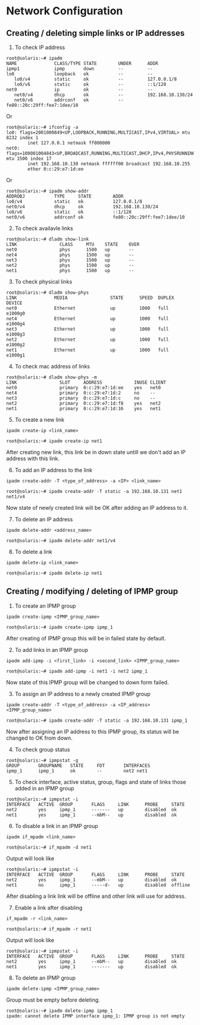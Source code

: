 # Network Configuration 

## Creating / deleting simple links or IP addresses 

1. To check IP address 
```
root@solaris:~# ipadm
NAME              CLASS/TYPE STATE        UNDER      ADDR
ipmp1             ipmp       down         --         --
lo0               loopback   ok           --         --
   lo0/v4         static     ok           --         127.0.0.1/8
   lo0/v6         static     ok           --         ::1/128
net0              ip         ok           --         --
   net0/v4        dhcp       ok           --         192.168.10.130/24
   net0/v6        addrconf   ok           --         fe80::20c:29ff:fee7:1dee/10
```
Or
```
root@solaris:~# ifconfig -a
lo0: flags=2001000849<UP,LOOPBACK,RUNNING,MULTICAST,IPv4,VIRTUAL> mtu 8232 index 1
        inet 127.0.0.1 netmask ff000000
net0: flags=100001004843<UP,BROADCAST,RUNNING,MULTICAST,DHCP,IPv4,PHYSRUNNING> mtu 1500 index 17
        inet 192.168.10.130 netmask ffffff00 broadcast 192.168.10.255
        ether 0:c:29:e7:1d:ee
```
Or 
```
root@solaris:~# ipadm show-addr
ADDROBJ           TYPE     STATE        ADDR
lo0/v4            static   ok           127.0.0.1/8
net0/v4           dhcp     ok           192.168.10.130/24
lo0/v6            static   ok           ::1/128
net0/v6           addrconf ok           fe80::20c:29ff:fee7:1dee/10
```

2. To check availavle links 
```
root@solaris:~# dladm show-link
LINK                CLASS     MTU    STATE    OVER
net0                phys      1500   up       --
net4                phys      1500   up       --
net3                phys      1500   up       --
net2                phys      1500   up       --
net1                phys      1500   up       --
```

3. To check physical links 
```
root@solaris:~# dladm show-phys
LINK              MEDIA                STATE      SPEED  DUPLEX    DEVICE
net0              Ethernet             up         1000   full      e1000g0
net4              Ethernet             up         1000   full      e1000g4
net3              Ethernet             up         1000   full      e1000g3
net2              Ethernet             up         1000   full      e1000g2
net1              Ethernet             up         1000   full      e1000g1
```

4. To check mac address of links 
```
root@solaris:~# dladm show-phys -m
LINK                SLOT     ADDRESS            INUSE CLIENT
net0                primary  0:c:29:e7:1d:ee    yes   net0
net4                primary  0:c:29:e7:1d:2     no    --
net3                primary  0:c:29:e7:1d:c     no    --
net2                primary  0:c:29:e7:1d:f8    yes   net2
net1                primary  0:c:29:e7:1d:16    yes   net1
```

5. To create a new link 
```
ipadm create-ip <link_name>
```
```
root@solaris:~# ipadm create-ip net1
```
After creating new link, this link be in down state untill we don't add an IP address with this link.

6. To add an IP address to the link
```
ipadm create-addr -T <type_of_address> -a <IP> <link_name>
```
```
root@solaris:~# ipadm create-addr -T static -a 192.168.10.131 net1
net1/v4
```

Now state of newly created link will be OK after adding an IP address to it.

7. To delete an IP address 
```
ipadm delete-addr <address_name>
```
```
root@solaris:~# ipadm delete-addr net1/v4
```

8. To delete a link 
```
ipadm delete-ip <link_name>
```
```
root@solaris:~# ipadm delete-ip net1
```


## Creating / modifying / deleting of IPMP group 

1. To create an IPMP group 
```
ipadm create-ipmp <IPMP_group_name>
```
```
root@solaris:~# ipadm create-ipmp ipmp_1
```
After creating of IPMP group this will be in failed state by default.

2. To add links in an IPMP group 
```
ipadm add-ipmp -i <first_link> -i <second_link> <IPMP_group_name>
```
```
root@solaris:~# ipadm add-ipmp -i net1 -i net2 ipmp_1
```
Now state of this IPMP group will be changed to down form failed.

3. To assign an IP address to a newly created IPMP group 
```
ipadm create-addr -T <type_of_address> -a <IP_address> <IPMP_group_name>
```

```
root@solaris:~# ipadm create-addr -T static -a 192.168.10.131 ipmp_1
```
Now after assigning an IP address to this IPMP group, its status will be changed to OK from down.

4. To check group status 
```
root@solaris:~# ipmpstat -g
GROUP       GROUPNAME   STATE     FDT       INTERFACES
ipmp_1      ipmp_1      ok        --        net2 net1
```

5. To check interface, active status, group, flags and state of links those added in an IPMP group 
```
root@solaris:~# ipmpstat -i
INTERFACE   ACTIVE  GROUP       FLAGS     LINK      PROBE     STATE
net2        yes     ipmp_1      -------   up        disabled  ok
net1        yes     ipmp_1      --mbM--   up        disabled  ok
```

6. To disable a link in an IPMP group 
```
ipadm if_mpadm <link_name>
```
```
root@solaris:~# if_mpadm -d net1
```
Output will look like 
```
root@solaris:~# ipmpstat -i
INTERFACE   ACTIVE  GROUP       FLAGS     LINK      PROBE     STATE
net2        yes     ipmp_1      --mbM--   up        disabled  ok
net1        no      ipmp_1      -----d-   up        disabled  offline
```
After disabling a link link will be offline and other link will use for address.

7. Enable a link after disabling 
```
if_mpadm -r <link_name>
```
```
root@solaris:~# if_mpadm -r net1
```
Output will look like 
```
root@solaris:~# ipmpstat -i
INTERFACE   ACTIVE  GROUP       FLAGS     LINK      PROBE     STATE
net2        yes     ipmp_1      --mbM--   up        disabled  ok
net1        yes     ipmp_1      -------   up        disabled  ok
```

8. To delete an IPMP group 
```
ipadm delete-ipmp <IPMP_group_name>
```
Group must be empty before deleting.
```
root@solaris:~# ipadm delete-ipmp ipmp_1
ipadm: cannot delete IPMP interface ipmp_1: IPMP group is not empty
```